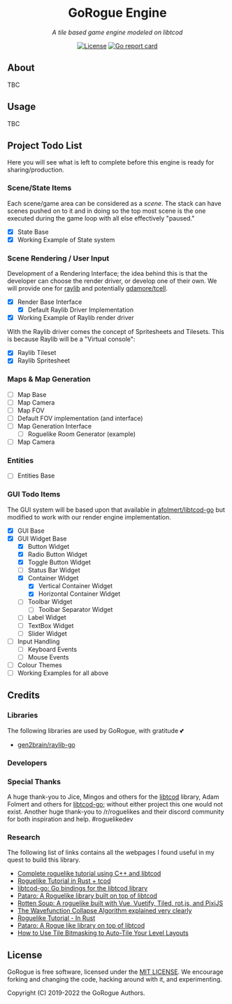 <h1 align="center">GoRogue Engine</h1>
<p align="center"><em>A tile based game engine modeled on libtcod</em></p>

<p align="center">
  <a href="LICENSE"><img src="https://img.shields.io/github/license/go-rogue/engine.svg" alt="License"></a>
  <a href="https://goreportcard.com/report/github.com/go-rogue/engine"><img src="https://goreportcard.com/badge/github.com/go-rogue/engine" alt="Go report card"></a>
</p>

## About

TBC

## Usage

TBC

## Project Todo List

Here you will see what is left to complete before this engine is ready for sharing/production.

### Scene/State Items

Each scene/game area can be considered as a _scene_. The stack can have scenes pushed on to it and in doing so the top most scene is the one executed during the game loop with all else effectively "paused."

* [x] State Base
* [x] Working Example of State system

### Scene Rendering / User Input

Development of a Rendering Interface; the idea behind this is that the developer can choose the render driver, or develop one of their own. We will provide one for [raylib](https://www.raylib.com/) and potentially [gdamore/tcell](https://github.com/gdamore/tcell).

* [x] Render Base Interface
  * [x] Default Raylib Driver Implementation
* [x] Working Example of Raylib render driver

With the Raylib driver comes the concept of Spritesheets and Tilesets. This is because Raylib will be a "Virtual console":

* [x] Raylib Tileset
* [x] Raylib Spritesheet

### Maps & Map Generation

* [ ] Map Base
* [ ] Map Camera
* [ ] Map FOV
 * [ ] Default FOV implementation (and interface)
* [ ] Map Generation Interface
  * [ ] Roguelike Room Generator (example)
* [ ] Map Camera

### Entities

* [ ] Entities Base

### GUI Todo Items

The GUI system will be based upon that available in [afolmert/libtcod-go](https://github.com/afolmert/libtcod-go/blob/master/tcod/gui.go) but modified to work with our render engine implementation.

* [x] GUI Base
* [x] GUI Widget Base
  * [x] Button Widget
  * [x] Radio Button Widget
  * [x] Toggle Button Widget
  * [ ] Status Bar Widget
  * [x] Container Widget
    * [x] Vertical Container Widget
    * [x] Horizontal Container Widget
  * [ ] Toolbar Widget
    * [ ] Toolbar Separator Widget
  * [ ] Label Widget
  * [ ] TextBox Widget
  * [ ] Slider Widget
* [ ] Input Handling
  * [ ] Keyboard Events
  * [ ] Mouse Events
* [ ] Colour Themes
* [ ] Working Examples for all above

## Credits

### Libraries
The following libraries are used by GoRogue, with gratitude 💕
- [gen2brain/raylib-go](https://github.com/gen2brain/raylib-go)

### Developers

### Special Thanks
A huge thank-you to Jice, Mingos and others for the [libtcod](https://github.com/libtcod/libtcod) library, Adam Folmert and others for [libtcod-go](https://github.com/afolmert/libtcod-go); without either project this one would not exist. Another huge thank-you to /r/roguelikes and their discord community for both inspiration and help. #roguelikedev

### Research
The following list of links contains all the webpages I found useful in my quest to build this library.
- [Complete roguelike tutorial using C++ and libtcod](http://www.roguebasin.com/index.php/Complete_roguelike_tutorial_using_C%2B%2B_and_libtcod_-_part_1:_setting_up)
- [Roguelike Tutorial in Rust + tcod](https://tomassedovic.github.io/roguelike-tutorial/index.html)
- [libtcod-go: Go bindings for the libtcod library](https://github.com/afolmert/libtcod-go)
- [Pataro: A Roguelike library built on top of libtcod](https://github.com/SuperFola/pataro)
- [Rotten Soup: A roguelike built with Vue, Vuetify, Tiled, rot.js, and PixiJS](https://github.com/Larkenx/Rotten-Soup)
- [The Wavefunction Collapse Algorithm explained very clearly](https://robertheaton.com/2018/12/17/wavefunction-collapse-algorithm/)
- [Roguelike Tutorial - In Rust](https://bfnightly.bracketproductions.com/chapter_0.html)
- [Pataro: A Rogue like library on top of libtcod](https://github.com/SuperFola/pataro)
- [How to Use Tile Bitmasking to Auto-Tile Your Level Layouts](https://gamedevelopment.tutsplus.com/tutorials/how-to-use-tile-bitmasking-to-auto-tile-your-level-layouts--cms-25673)

## License
GoRogue is free software, licensed under the [MIT LICENSE](LICENSE). We encourage forking and changing the code, hacking around with it, and experimenting.

Copyright (C) 2019-2022 the GoRogue Authors.